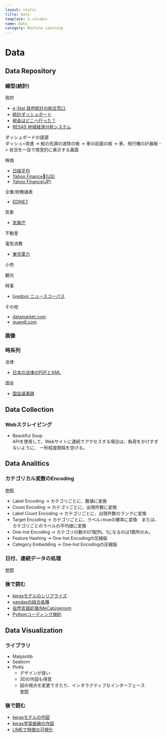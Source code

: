 ```yaml
---
layout: static
title: Data
template: 3-columns
name: Data
category: Machine Learning
---
```


# Data

## Data Repository

### 線型(統計)

政府
- [e-Stat 政府統計の総合窓口](https://www.e-stat.go.jp)
- [統計ダッシュボード](https://dashboard.e-stat.go.jp)
- [税金はどこへ行った？](http://spending.jp)
- [RESAS 地域経済分析システム](https://resas.go.jp/#/13/13101)

ダッシュボードの語源   
ダッシュ=突進 -> 船の先頭の波除の板 -> 車の前面の板 -> 車、飛行機の計器板 -> 状況を一目で視覚的に表示する画面

株価
- [日経平均](https://indexes.nikkei.co.jp/nkave/index)
- [Yahoo Finance(US)](https://finance.yahoo.com/quote/^IXIC?p=^IXIC)
- [Yahoo Finance(JP)](https://stocks.finance.yahoo.co.jp)

企業/財務諸表
- [EDINET](http://disclosure.edinet-fsa.go.jp)

気象
- [気象庁](https://www.data.jma.go.jp/gmd/risk/obsdl/index.php)

不動産

電気消費
- [東京電力](http://www.tepco.co.jp/forecast/html/download-j.html)

小売

観光

時事
- [livedoor ニュースコーパス](https://www.rondhuit.com/download.html#ldcc)

その他
- [datamarket.com](https://datamarket.com/topic/list/countries/)
- [quandl.com](https://www.quandl.com)

### 画像

### 時系列

法律
- [日本の法律のPDFとXML](https://github.com/nikaido/law_xmls)

国会
- [国会議事録](http://kokkai.ndl.go.jp/api.html)

## Data Collection

### Webスクレイピング
- Beautiful Soup   
APIを使用して、Webサイトに連続でアクセスする場合は、負荷をかけすぎないように、
一秒程度間隔を空ける。

## Data Analitics

### カテゴリカル変数のEncoding

[参照](http://jotkn.ciao.jp/wp/2017/08/22/post-67/)

- Label Encoding -> カテゴリごとに、数値に変換
- Count Encoding -> カテゴリごとに、出現件数に変換
- Label Count Encoding -> カテゴリごとに、出現件数のランクに変換
- Target Encoding -> カテゴリごとに、ラベル=trueの確率に変換　または、カテゴリごとのラベルの平均値に変換
- One-hot Encoding -> カテゴリの数の0/1配列。1になるのは1箇所のみ。
- Feature Hashing -> One-hot Encodingの圧縮版
- Category Embedding -> One-hot Encodingの圧縮版

### 日付、連続データの処理
[参照](https://note.nkmk.me/python-pandas-time-series-multiindex/)

### 後で読む
- [kerasモデルのシリアライズ](https://qiita.com/maruware/items/0a474c6d409b83f4bf52#モデルの保存と読み込み)
- [pandasの結合各種](http://sinhrks.hatenablog.com/entry/2015/01/28/073327)
- [自然言語処理/MeCab/gensim](https://qiita.com/satzz/items/69beb439ed440d459585)
- [Pythonコーディング規約](https://qiita.com/ynakayama/items/8616f4c0c6e372de9a42)

## Data Visualization

### ライブラリ
- Matplotlib
- Seaborn
- Plotly
  - デザインが良い
  - 3Dの作図も得意
  - 図の視点を変更できたり、インタラクティブなインターフェース   
   [参照](http://www.mathgram.xyz/entry/plotly#box)

### 後で読む
- [kerasモデルの作図](https://qiita.com/maruware/items/0a474c6d409b83f4bf52#kerasutilsvis_utilsmodel_to_dot)
- [keras学習曲線の作図](https://qiita.com/maruware/items/0a474c6d409b83f4bf52#学習曲線の表示)
- [LIMEで特徴の可視化](https://qiita.com/_qsng/items/7c922a983b21653acbae)
